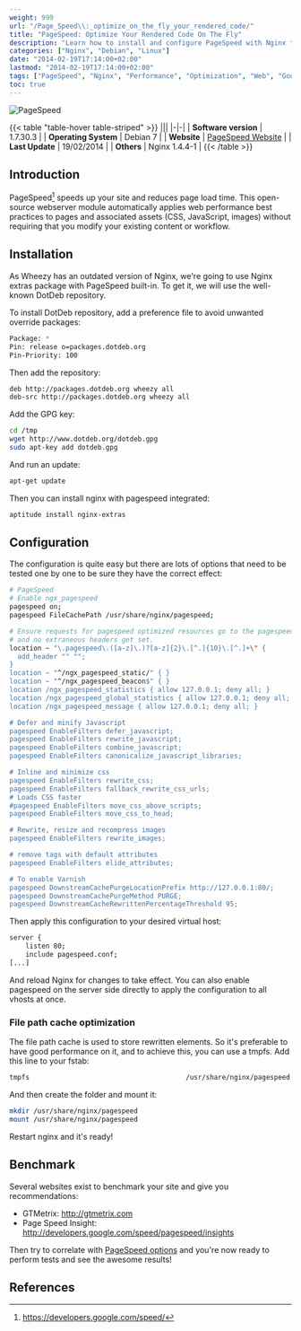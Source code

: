 ```yaml
---
weight: 999
url: "/Page_Speed\\:_optimize_on_the_fly_your_rendered_code/"
title: "PageSpeed: Optimize Your Rendered Code On The Fly"
description: "Learn how to install and configure PageSpeed with Nginx to optimize web content and improve page load times."
categories: ["Nginx", "Debian", "Linux"]
date: "2014-02-19T17:14:00+02:00"
lastmod: "2014-02-19T17:14:00+02:00"
tags: ["PageSpeed", "Nginx", "Performance", "Optimization", "Web", "Google"]
toc: true
---
```


![PageSpeed](/images/pagespeed.avif)

{{< table "table-hover table-striped" >}}
|||
|-|-|
| **Software version** | 1.7.30.3 |
| **Operating System** | Debian 7 |
| **Website** | [PageSpeed Website](https://developers.google.com/speed/pagespeed/module) |
| **Last Update** | 19/02/2014 |
| **Others** | Nginx 1.4.4-1 |
{{< /table >}}

## Introduction

PageSpeed[^1] speeds up your site and reduces page load time. This open-source webserver module automatically applies web performance best practices to pages and associated assets (CSS, JavaScript, images) without requiring that you modify your existing content or workflow.

## Installation

As Wheezy has an outdated version of Nginx, we're going to use Nginx extras package with PageSpeed built-in. To get it, we will use the well-known DotDeb repository.

To install DotDeb repository, add a preference file to avoid unwanted override packages:

```bash
Package: *
Pin: release o=packages.dotdeb.org
Pin-Priority: 100
```

Then add the repository:

```bash
deb http://packages.dotdeb.org wheezy all
deb-src http://packages.dotdeb.org wheezy all
```

Add the GPG key:

```bash
cd /tmp
wget http://www.dotdeb.org/dotdeb.gpg
sudo apt-key add dotdeb.gpg
```

And run an update:

```bash
apt-get update
```

Then you can install nginx with pagespeed integrated:

```bash
aptitude install nginx-extras
```

## Configuration

The configuration is quite easy but there are lots of options that need to be tested one by one to be sure they have the correct effect:

```bash
# PageSpeed
# Enable ngx_pagespeed
pagespeed on;
pagespeed FileCachePath /usr/share/nginx/pagespeed;

# Ensure requests for pagespeed optimized resources go to the pagespeed handler
# and no extraneous headers get set.
location ~ "\.pagespeed\.([a-z]\.)?[a-z]{2}\.[^.]{10}\.[^.]+\" {
  add_header "" "";
}
location ~ "^/ngx_pagespeed_static/" { }
location ~ "^/ngx_pagespeed_beacon$" { }
location /ngx_pagespeed_statistics { allow 127.0.0.1; deny all; }
location /ngx_pagespeed_global_statistics { allow 127.0.0.1; deny all; }
location /ngx_pagespeed_message { allow 127.0.0.1; deny all; }

# Defer and minify Javascript
pagespeed EnableFilters defer_javascript;
pagespeed EnableFilters rewrite_javascript;
pagespeed EnableFilters combine_javascript;
pagespeed EnableFilters canonicalize_javascript_libraries;

# Inline and minimize css
pagespeed EnableFilters rewrite_css;
pagespeed EnableFilters fallback_rewrite_css_urls;
# Loads CSS faster
#pagespeed EnableFilters move_css_above_scripts;
pagespeed EnableFilters move_css_to_head;

# Rewrite, resize and recompress images
pagespeed EnableFilters rewrite_images;

# remove tags with default attributes
pagespeed EnableFilters elide_attributes;

# To enable Varnish
pagespeed DownstreamCachePurgeLocationPrefix http://127.0.0.1:80/;
pagespeed DownstreamCachePurgeMethod PURGE;
pagespeed DownstreamCacheRewrittenPercentageThreshold 95;
```

Then apply this configuration to your desired virtual host:

```bash
server {
    listen 80;
    include pagespeed.conf;
[...]
```

And reload Nginx for changes to take effect. You can also enable pagespeed on the server side directly to apply the configuration to all vhosts at once.

### File path cache optimization

The file path cache is used to store rewritten elements. So it's preferable to have good performance on it, and to achieve this, you can use a tmpfs. Add this line to your fstab:

```bash
tmpfs                                       /usr/share/nginx/pagespeed  tmpfs   rw,mode=1777,size=512M  0   0
```

And then create the folder and mount it:

```bash
mkdir /usr/share/nginx/pagespeed
mount /usr/share/nginx/pagespeed
```

Restart nginx and it's ready!

## Benchmark

Several websites exist to benchmark your site and give you recommendations:

- GTMetrix: http://gtmetrix.com
- Page Speed Insight: http://developers.google.com/speed/pagespeed/insights

Then try to correlate with [PageSpeed options](https://developers.google.com/speed/pagespeed/optimization) and you're now ready to perform tests and see the awesome results!

## References

[^1]: https://developers.google.com/speed/
